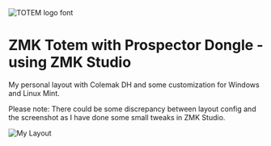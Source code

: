 <picture>
  <source media="(prefers-color-scheme: dark)" srcset="/docs/images/TOTEM_logo_dark.svg">
  <source media="(prefers-color-scheme: light)" srcset="/docs/images/TOTEM_logo_bright.svg">
  <img alt="TOTEM logo font" src="/docs/images/TOTEM_logo_bright.svg">
</picture>

# ZMK Totem with Prospector Dongle - using ZMK Studio

My personal layout with Colemak DH and some customization for Windows and Linux Mint. 

Please note: There could be some discrepancy between layout config and the screenshot as I have done some small tweaks in ZMK Studio.

![My Layout](/docs/images/my_layout.svg)


 
